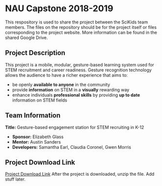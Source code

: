 # NAU Capstone 2018-2019 
This respository is used to share the project between the SciKids team members. The files on the repository should be for the project itself or files corresponding to the project website. More information can be found in the shared Google Drive. 
## Project Description
This project is a mobile, modular, gesture-based learning system used for STEM recruitment and career readiness. Gesture recognition technology allows the audience to have a richer experience that aims to:
- be openly **available to anyone** in the community
- provide **information** on STEM in a **visually** rewarding way
- enhance individuals **professional skills** by providing **up to date** information on STEM fields 
## Team Information
**Title:** Gesture-based engagement station for STEM recruiting in K-12
- **Sponsor:** Elizabeth Glass
- **Mentor:** Austin Sanders
- **Developers:** Samantha Earl, Claudia Coronel, Gwen Morris
## Project Download Link
[Project Download Link](https://minhaskamal.github.io/DownGit/#/home?url=https://github.com/Oakheart27/Capstone/tree/master/Standalone%20Project)
After the project is downloaded, unzip the file. Add stuff later.